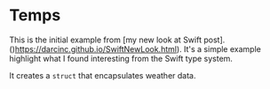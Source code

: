 # Temps

This is the initial example from [my new look at Swift post].  ()https://darcinc.github.io/SwiftNewLook.html).  It's a simple example highlight what I found interesting from the Swift type system.  

It creates a <code>struct</code> that encapsulates weather data.  